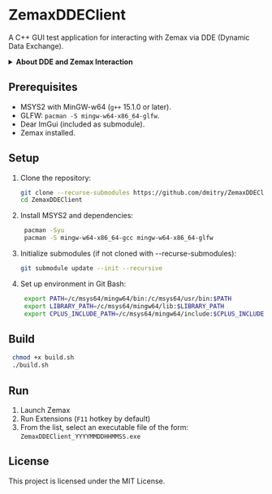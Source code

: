 # ZemaxDDEClient
A C++ GUI test application for interacting with Zemax via DDE (Dynamic Data Exchange).

<details>
<summary><b>About DDE and Zemax Interaction</b></summary>

### What is DDE?
Dynamic Data Exchange (DDE) is a Windows interprocess communication protocol that enables data exchange between applications. Two applications can establish a DDE link:
- **Server** (Zemax in this case) - provides data
- **Client** (your application) - requests and receives data

Zemax implements a DDE server interface, allowing external applications to access optical design data and functionality.

### How ZemaxDDEClient Works
This project is a DDE client that:
1. Establishes DDE connection with Zemax as server
2. Sends data requests (e.g., optical system parameters)
3. Receives and processes responses from Zemax

## Documentation Reference
For complete DDE command reference, see "Chapter 28: ZEMAX EXTENSIONS" in official Zemax documentation.
</details>

## Prerequisites
- MSYS2 with MinGW-w64 (`g++` 15.1.0 or later).
- GLFW: `pacman -S mingw-w64-x86_64-glfw`.
- Dear ImGui (included as submodule).
- Zemax installed.

## Setup
1. Clone the repository:
   ```bash
   git clone --recurse-submodules https://github.com/dmitry/ZemaxDDEClient.git
   cd ZemaxDDEClient
2. Install MSYS2 and dependencies:
   ```bash
    pacman -Syu
    pacman -S mingw-w64-x86_64-gcc mingw-w64-x86_64-glfw
3. Initialize submodules (if not cloned with --recurse-submodules):
    ```bash
    git submodule update --init --recursive

4. Set up environment in Git Bash:
   ```bash
    export PATH=/c/msys64/mingw64/bin:/c/msys64/usr/bin:$PATH
    export LIBRARY_PATH=/c/msys64/mingw64/lib:$LIBRARY_PATH
    export CPLUS_INCLUDE_PATH=/c/msys64/mingw64/include:$CPLUS_INCLUDE_PATH
   
## Build
   ```bash
    chmod +x build.sh
    ./build.sh
```

## Run
1. Launch Zemax
2. Run Extensions (`F11` hotkey by default)
3. From the list, select an executable file of the form: `ZemaxDDEClient_YYYYMMDDHHMMSS.exe`

## License
This project is licensed under the MIT License.